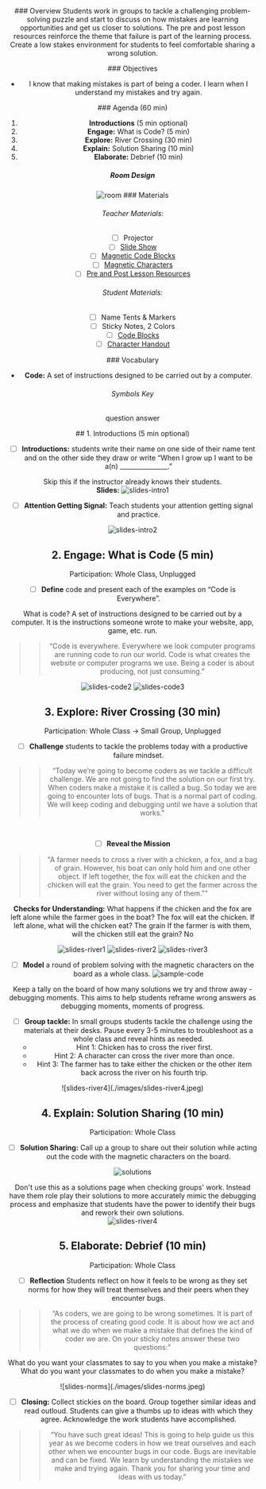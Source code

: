 <header class='header' title='I am a Coder' subtitle='Lesson 3.01'/>

<notable>
<iconp src='/icons/activity.png'>### Overview</iconp>
Students work in groups to tackle a challenging problem-solving puzzle and start to discuss on how mistakes are learning opportunities and get us closer to solutions. The pre and post lesson resources reinforce the theme that failure is part of the learning process. Create a low stakes environment for students to feel comfortable sharing a wrong solution.

<iconp src='/icons/objectives.png'>### Objectives</iconp>
- I know that making mistakes is part of being a coder. I learn when I understand my mistakes and try again.

<iconp src='/icons/agenda.png'>### Agenda (60 min)</iconp>
1. **Introductions** (5 min optional)
1. **Engage:** What is Code? (5 min)
1. **Explore:** River Crossing (30 min)
1. **Explain:** Solution Sharing (10 min)
1. **Elaborate:** Debrief (10 min)

##### Room Design
![room](/images/layout-groups.png)
<note>
<iconp src='/icons/materials.png'>### Materials</iconp>
###### Teacher Materials:
- [ ] Projector
- [ ] [Slide Show][slide-show]
- [ ] [Magnetic Code Blocks][Tcode-blocks]
- [ ] [Magnetic Characters][Tcharacters]
- [ ] [Pre and Post Lesson Resources][pre-post]

###### Student Materials:
- [ ] Name Tents & Markers
- [ ] Sticky Notes, 2 Colors
- [ ] [Code Blocks][code-blocks]
- [ ] [Character Handout][characters]

<iconp src='/icons/vocab.png'>### Vocabulary</iconp>
- **Code:** A set of instructions designed to be carried out by a computer.

###### Symbols Key
<iconp ml='1.65em' type='question'>question</iconp>
<iconp ml='1.65em' type='answer'>answer</iconp>
</note>

<pagebreak/>
## 1. Introductions (5 min optional)

- [ ] **Introductions:** students write their name on one side of their name tent and on the other side they draw or write “When I grow up I want to be a(n) _______________.”

<note type="tip"> Skip this if the instructor already knows their students.
 <br/> **Slides:** ![slides-intro1](./images/slides-intro1.jpeg)</note>

- [ ] **Attention Getting Signal:** Teach students your attention getting signal and practice.

<note>![slides-intro2](images/slides-intro2.jpeg)</note>

## 2. Engage: What is Code (5 min)
Participation: Whole Class, Unplugged

- [ ] **Define** code and present each of the examples on “Code is Everywhere”.

<iconp type="question">What is code?</iconp>
<iconp type="answer">A set of instructions designed to be carried out by a computer. It is the instructions someone wrote to make your website, app, game, etc. run.</iconp>

> > “Code is everywhere. Everywhere we look computer programs are running code to run our world. Code is what creates the website or computer programs we use. Being a coder is about producing, not just consuming.”

<note>![slides-code2](./images/slides-code2.jpeg)
![slides-code3](./images/slides-code3.jpeg)</note>
<pagebreak/>

## 3. Explore: River Crossing (30 min)
Participation: Whole Class ->  Small Group, Unplugged

- [ ] **Challenge** students to tackle the problems today with a productive failure mindset.
> >  “Today we’re going to become coders as we tackle a difficult challenge. We are not going to find the solution on our first try. When coders make a mistake it is called a bug. So today we are going to encounter lots of bugs. That is a normal part of coding. We will keep coding and debugging until we have a solution that works."


<br/>

- [ ] **Reveal the Mission**
> > "A farmer needs to cross a river with a chicken, a fox, and a bag of grain. However, his boat can only hold him and one other object. If left together, the fox will eat the chicken and the chicken will eat the grain. You need to get the farmer across the river without losing any of them.""

**Checks for Understanding:**
<iconp type="question"> What happens if the chicken and the fox are left alone while the farmer goes in the boat? </iconp>
<iconp type="answer"> The fox will eat the chicken.</iconp>
<iconp type="question"> If left alone, what will the chicken eat?</iconp>
<iconp type="answer"> The grain</iconp>
<iconp type="question"> If the farmer is with them, will the chicken still eat the grain?</iconp>
<iconp type="answer"> No </iconp>

<note>![slides-river1](./images/slides-river1.jpeg)
![slides-river2](./images/slides-river2.jpeg)
![slides-river3](./images/slides-river3.jpeg)</note>

<pagebreak/>

- [ ] **Model** a round of problem solving with the magnetic characters on the board as a whole class.
![sample-code](./images/sample-code.jpeg)

<note type="tip">Keep a tally on the board of how many solutions we try and throw away - debugging moments. This aims to help students reframe wrong answers as debugging moments, moments of progress.</note>

- [ ] **Group tackle:** In small groups students tackle the challenge using the materials at their desks. Pause every 3-5 minutes to troubleshoot as a whole class and reveal hints as needed.
	- Hint 1: Chicken has to cross the river first.
	- Hint 2: A character can cross the river more than once.
	- Hint 3: The farmer has to take either the chicken or the other item back across the river on his fourth trip.

<note>
![slides-river4](./images/slides-river4.jpeg)</note>

<pagebreak/>

## 4. Explain: Solution Sharing (10 min)
Participation: Whole Class

- [ ] **Solution Sharing:** Call up a group to share out their solution while acting out the code with the magnetic characters on the board.

![solutions](./images/solutions.jpeg)

<note type="tip">Don't use this as a solutions page when checking groups' work. Instead have them role play their solutions to more accurately mimic the debugging process and emphasize that students have the power to identify their bugs and rework their own solutions.
<br/>
![slides-river4](./images/slides-river4.jpeg)</note>

<pagebreak/>

## 5. Elaborate: Debrief (10 min)
Participation: Whole Class

- [ ] **Reflection** Students reflect on how it feels to be wrong as they set norms for how they will treat themselves and their peers when they encounter bugs.

> > “As coders, we are going to be wrong sometimes. It is part of the process of creating good code. It is about how we act and what we do when we make a mistake that defines the kind of coder we are. On your sticky notes answer these two questions:"

<iconp type="question">What do you want your classmates to say to you when you make a mistake?</iconp>
<iconp type="question">What do you want your classmates to do when you make a mistake?</iconp>

<note>
![slides-norms](./images/slides-norms.jpeg)
</note>

<br/>

- [ ] **Closing:** Collect stickies on the board. Group together similar ideas and read outloud. Students can give a thumbs up to ideas with which they agree. Acknowledge the work students have accomplished.

> > “You have such great ideas! This is going to help guide us this year as we become coders in how we treat ourselves and each other when we encounter bugs in our code. Bugs are inevitable and can be fixed. We learn by understanding the mistakes we make and trying again. Thank you for sharing your time and ideas with us today.”

</notable>

[slide-show]: https://docs.google.com/a/9-dots.org/presentation/d/16SRS5vIIfK5dU6E_G3yIBfCgem9WmMHWPu09JpMY05M/edit?usp=sharing
[Tcode-blocks]: https://drive.google.com/file/d/0B2wBzr9vcXjPVFJSdmpISXlaU2c/view?usp=sharing
[Tcharacters]: https://drive.google.com/file/d/0B2wBzr9vcXjPRDdsaHhzMVpKT3M/view?usp=sharing
[solution]: https://drive.google.com/file/d/0B2wBzr9vcXjPaXZMS1ZDaUVJanM/view?usp=sharing
[pre-post]: https://docs.google.com/document/d/1FJadnUWO4exzRNfrZ7wbNUuTBXjgFHvgwgLV9D8neek/edit?usp=sharing
[handout]: https://drive.google.com/open?id=1KtK75TuiA325kNRi_n6fS5FQMISY1oownFKKqG5Qz18
[code-blocks]: https://drive.google.com/file/d/0B2wBzr9vcXjPVFJSdmpISXlaU2c/view?usp=sharing
[characters]: https://drive.google.com/file/d/0B2wBzr9vcXjPNjhKX19SdGs1OXc/view?usp=sharing
